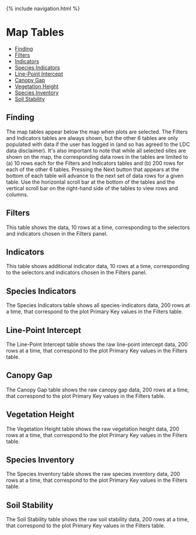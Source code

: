<!-- This file uses Kramdown-specific syntax and is intended for conversion to HTML with Jekyll's default Markdown converter (Kramdown). As such, it may not render as expected when viewed directly on GitHub due to the HTML tag restrictions of GitHub Flavored Markdown (GFM). -->

{% include navigation.html %}

# Map Tables
- [Finding](#finding)
- [Filters](#filters)
- [Indicators](#indicators)
- [Species Indicators](#species-indicators)
- [Line-Point Intercept](#line-point-intercept)
- [Canopy Gap](#canopy-gap)
- [Vegetation Height](#vegetation-height)
- [Species Inventory](#species-inventory)
- [Soil Stability](#soil-stability)

## Finding
The map tables appear below the map when plots are selected. The Filters and Indicators tables are always shown, but the other 6 tables are only populated with data if the user has logged in (and so has agreed to
the LDC data disclaimer). It's also important to note that while all selected sites are shown on the map, the corresponding data rows in the tables are limited to (a) 10 rows each for the Filters and Indicators 
tables and (b) 200 rows for each of the other 6 tables. Pressing the Next button that appears at the bottom of each table will advance to the next set of data rows for a given table. Use the horizontal scroll bar at the bottom of the tables and the vertical scroll bar on the right-hand side of the tables to view rows and columns.

## Filters
This table shows the data, 10 rows at a time, corresponding to the selectors and indicators chosen in the Filters panel.

## Indicators

This table shows additional indicator data, 10 rows at a time, corresponding to the selectors and indicators chosen in the Filters panel.

## Species Indicators

The Species Indicators table shows all species-indicators data, 200 rows at a time, that correspond to the plot Primary Key values in the Filters table.

## Line-Point Intercept

The Line-Point Intercept table shows the raw line-point intercept data, 200 rows at a time, that correspond to the plot Primary Key values in the Filters table.

## Canopy Gap

The Canopy Gap table shows the raw canopy gap data, 200 rows at a time, that correspond to the
plot Primary Key values in the Filters table.

## Vegetation Height

The Vegetation Height table shows the raw vegetation height data, 200 rows at a time, that correspond to the plot Primary Key values in the Filters table.

## Species Inventory

The Species Inventory table shows the raw species inventory data, 200 rows at a time, that correspond to the plot Primary Key values in the Filters table.

## Soil Stability

The Soil Stability table shows the raw soil stability data, 200 rows at a time, that correspond to the
plot Primary Key values in the Filters table.

